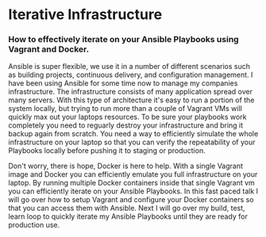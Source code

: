 Iterative Infrastructure
========================

### How to effectively iterate on your Ansible Playbooks using Vagrant and Docker.

Ansible is super flexible, we use it in a number of different scenarios such as building projects, continuous delivery, and configuration management. I have been using Ansible for some time now to manage my companies infrastructure. The infrastructure consists of many application spread over many servers. With this type of architecture it's easy to run a portion of the system locally, but trying to run more than a couple of Vagrant VMs will quickly max out your laptops resources. To be sure your playbooks work completely you need to reguarly destroy your infrastructure and bring it backup again from scratch. You need a way to efficiently simulate the whole infrastructure on your laptop so that you can verify the repeatability of your Playbooks locally before pushing it to staging or production.

Don't worry, there is hope, Docker is here to help. With a single Vagrant image and Docker you can efficiently emulate you full infrastructure on your laptop. By running multiple Docker containers inside that single Vagrant vm you can efficiently iterate on your Ansible Playbooks. In this fast paced talk I will go over how to setup Vagrant and configure your Docker containers so that you can access them with Ansible. Next I will go over my build, test, learn loop to quickly iterate my Ansible Playbooks until they are ready for production use.

